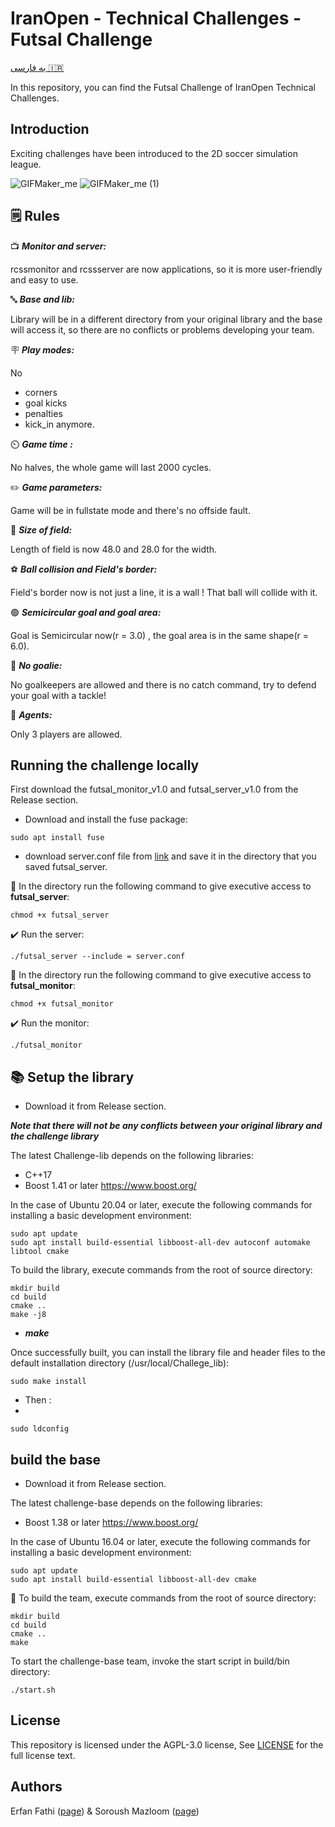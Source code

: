 # IranOpen - Technical Challenges - Futsal Challenge
[به فارسی 🇮🇷](README.fa.md)

In this repository, you can find the Futsal Challenge of IranOpen Technical Challenges.

## Introduction
Exciting challenges have been introduced to the 2D soccer simulation league.

![GIFMaker_me](https://github.com/RCSS-IR/io-challenges/assets/120306894/8e3e1b51-994e-4a73-ac5f-b8d148f3d230)
![GIFMaker_me (1)](https://github.com/RCSS-IR/io-challenges/assets/120306894/a7a916f4-8ea8-47d9-a4b7-c683c43e3e51)


## 🗒️ Rules

📺 ***Monitor and server:***

rcssmonitor and rcssserver are now applications, so it is more user-friendly and easy to use. 

🔤 ***Base and lib:***

Library will be in a different directory from your original library and the base will access it, so there are no conflicts or problems developing your team.

🪧 ***Play modes:***

No 
- corners
- goal kicks
- penalties
- kick_in
anymore. 

⏲️ ***Game time :***

No halves, the whole game will last 2000 cycles.

✏️ ***Game parameters:***

Game will be in fullstate mode and there's no offside fault. 

📏 ***Size of field:***

Length of field is now 48.0 and 28.0 for the width. 

⚽ ***Ball collision and Field's border:***

Field's border now is not just a line,  it is a wall !
That ball will collide with it.

🟢 ***Semicircular goal and goal area:***

Goal is Semicircular now(r = 3.0) , the goal area is in the same shape(r = 6.0). 

🛑 ***No goalie:***

No goalkeepers are allowed and there is no catch command, try to defend your goal with a tackle! 

👨 ***Agents:***

Only 3 players are allowed.

## Running the challenge locally
First download the futsal_monitor_v1.0 and futsal_server_v1.0 from the Release section.

- Download and install the fuse package:
```
sudo apt install fuse
```

- download server.conf file from [link](https://github.com/RCSS-IR/futsal-challenge/blob/main/server.conf) and save it in the directory that you saved futsal_server.

📁 In the directory run the following command to give executive access to **futsal_server**:
```
chmod +x futsal_server
```
✔️ Run the server:
```
./futsal_server --include = server.conf
```
📁 In the directory run the following command to give executive access to **futsal_monitor**:
```
chmod +x futsal_monitor
```
✔️ Run the monitor:
```
./futsal_monitor
```
## 📚 Setup the library

- Download it from Release section.

***Note that there will not be any conflicts between your original library and the challenge library***

The latest Challenge-lib depends on the following libraries:

- C++17
- Boost 1.41 or later https://www.boost.org/

In the case of Ubuntu 20.04 or later, execute the following commands for installing a basic development environment:
```
sudo apt update
sudo apt install build-essential libboost-all-dev autoconf automake libtool cmake
```
To build the library, execute commands from the root of source directory:
```
mkdir build
cd build
cmake ..
make -j8
```
- ***make***

Once successfully built, you can install the library file and header files to the default installation directory (/usr/local/Challege_lib):
```
sudo make install
```

- Then :
- 
```
sudo ldconfig
```

## build the base 

- Download it from Release section.
  
The latest challenge-base depends on the following libraries:

- Boost 1.38 or later https://www.boost.org/

In the case of Ubuntu 16.04 or later, execute the following commands for installing a basic development environment:
```
sudo apt update
sudo apt install build-essential libboost-all-dev cmake
```

📁 To build the team, execute commands from the root of source directory:
```
mkdir build
cd build
cmake ..
make
```

To start the challenge-base team, invoke the start script in build/bin directory:
```
./start.sh
```

## License
This repository is licensed under the AGPL-3.0 license, See [LICENSE](LICENSE) for the full license text.

## Authors
Erfan Fathi ([page](https://github.com/ErfanFathii)) & Soroush Mazloom ([page](https://github.com/SoroushGit))
